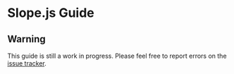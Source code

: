 # Slope.js Guide

## Warning

This guide is still a work in progress. Please feel free to report errors on the
[issue tracker](./#links).
